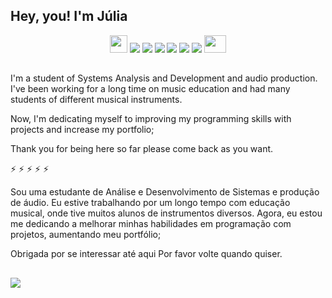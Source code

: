 ## Hey, you! I'm Júlia


 
 
<div align="center"> 
  <a href="https://steamcommunity.com/id/moonlher" target="_blank"><img src="https://logodownload.org/wp-content/uploads/2018/01/steam-logo.png" height=28 weight=100 target=_blank"></a>
   <a href="https://www.youtube.com/channel/UCv7b7jAR9vAVOknn2KNbDSg" target="_blank"><img src="https://img.shields.io/badge/YouTube-FF0000?style=for-the-badge&logo=youtube&logoColor=white" target="_blank"></a>
  <a href="https://www.instagram.com/moonlher/" target="_blank"><img src="https://img.shields.io/badge/-Instagram-%23E4405F?style=for-the-badge&logo=instagram&logoColor=white" target="_blank"></a>
 	<a href="https://www.instagram.com/moonlher/" target="_blank"><img src="https://img.shields.io/badge/Twitch-9146FF?style=for-the-badge&logo=twitch&logoColor=white" target="_blank"></a>
 <a href="https://discord.gg/gRzCCSbE" target="_blank"><img src="https://img.shields.io/badge/Discord-7289DA?style=for-the-badge&logo=discord&logoColor=white" target="_blank"></a> 
  <a href = "mailto:m00nlh3r@gmail.com"><img src="https://img.shields.io/badge/-Gmail-%23333?style=for-the-badge&logo=gmail&logoColor=white" target="_blank"></a>
  <a href="https://www.linkedin.com/in/júlia-t-alves-dos-santos-27151a215/" target="_blank"><img src="https://img.shields.io/badge/-LinkedIn-%230077B5?style=for-the-badge&logo=linkedin&logoColor=white" target="_blank"></a> 
   <a href="https://soundcloud.com/moonlher" target="_blank"><img src="https://e7.pngegg.com/pngimages/368/992/png-clipart-logo-soundcloud-computer-icons-sound-cloud-share-icon-music-download-thumbnail.png" height=28 width=35 target="_blank"></a>
 
</div>
  
 ##
 ##
 ##
 ##
 ##
 ##
 I'm a student of Systems Analysis and Development and audio production.
I've been working for a long time on music education and had many students of different musical instruments.

Now, I'm dedicating myself to improving my programming skills with projects and increase my portfolio;

Thank you for being here so far
please come back as you want.

⚡
⚡
⚡
⚡
⚡
 
 Sou uma estudante de Análise e Desenvolvimento de Sistemas e produção de áudio.
Eu estive trabalhando por um longo tempo com educação musical, onde tive muitos alunos de instrumentos diversos.
Agora, eu estou me dedicando a melhorar minhas habilidades em programação com projetos, aumentando meu portfólio;

Obrigada por se interessar até aqui 
Por favor volte quando quiser.
    
 ##
 ##
 ##
 ##
 ##
 ##  
<IMG SRC="https://i.pinimg.com/originals/65/f3/42/65f342137b9a315311b97b1ee2df979c.gif" >





